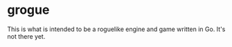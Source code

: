 # grogue

This is what is intended to be a roguelike engine and game written in Go. It's not there yet.
